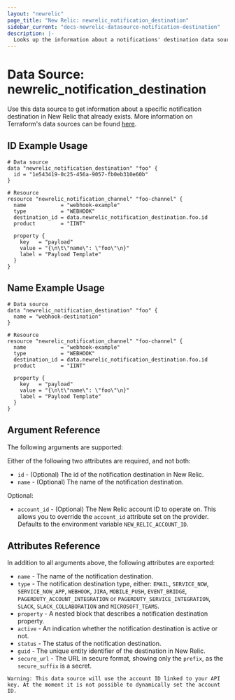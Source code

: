 ```yaml
---
layout: "newrelic"
page_title: "New Relic: newrelic_notification_destination"
sidebar_current: "docs-newrelic-datasource-notification-destination"
description: |-
  Looks up the information about a notifications' destination data source in New Relic.
---
```


# Data Source: newrelic\_notification\_destination

Use this data source to get information about a specific notification destination in New Relic that already exists. More information on Terraform's data sources can be found [here](https://www.terraform.io/language/data-sources).

## ID Example Usage

```hcl
# Data source
data "newrelic_notification_destination" "foo" {
  id = "1e543419-0c25-456a-9057-fb0eb310e60b"
}

# Resource
resource "newrelic_notification_channel" "foo-channel" {
  name           = "webhook-example"
  type           = "WEBHOOK"
  destination_id = data.newrelic_notification_destination.foo.id
  product        = "IINT"

  property {
    key   = "payload"
    value = "{\n\t\"name\": \"foo\"\n}"
    label = "Payload Template"
  }
}
```

## Name Example Usage

```hcl
# Data source
data "newrelic_notification_destination" "foo" {
  name = "webhook-destination"
}

# Resource
resource "newrelic_notification_channel" "foo-channel" {
  name           = "webhook-example"
  type           = "WEBHOOK"
  destination_id = data.newrelic_notification_destination.foo.id
  product        = "IINT"

  property {
    key   = "payload"
    value = "{\n\t\"name\": \"foo\"\n}"
    label = "Payload Template"
  }
}
```

## Argument Reference

The following arguments are supported:

Either of the following two attributes are required, and not both:
* `id` - (Optional) The id of the notification destination in New Relic.
* `name` - (Optional) The name of the notification destination.

Optional:
* `account_id` - (Optional) The New Relic account ID to operate on.  This allows you to override the `account_id` attribute set on the provider. Defaults to the environment variable `NEW_RELIC_ACCOUNT_ID`.

## Attributes Reference

In addition to all arguments above, the following attributes are exported:

* `name` - The name of the notification destination.
* `type` - The notification destination type, either: `EMAIL`, `SERVICE_NOW`, `SERVICE_NOW_APP`, `WEBHOOK`, `JIRA`, `MOBILE_PUSH`, `EVENT_BRIDGE`, `PAGERDUTY_ACCOUNT_INTEGRATION` or `PAGERDUTY_SERVICE_INTEGRATION`, `SLACK`, `SLACK_COLLABORATION` and `MICROSOFT_TEAMS`.
* `property` - A nested block that describes a notification destination property.
* `active` - An indication whether the notification destination is active or not.
* `status` - The status of the notification destination.
* `guid` - The unique entity identifier of the destination in New Relic.
* `secure_url` - The URL in secure format, showing only the `prefix`, as the `secure_suffix` is a secret. 


```
Warning: This data source will use the account ID linked to your API key. At the moment it is not possible to dynamically set the account ID.
```

